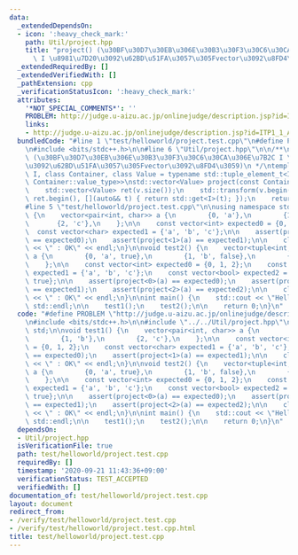 ```yaml
---
data:
  _extendedDependsOn:
  - icon: ':heavy_check_mark:'
    path: Util/project.hpp
    title: "project() (\u30BF\u30D7\u30EB\u306E\u30B3\u30F3\u30C6\u30CA\u306E\u7B2C\
      \ I \u8981\u7D20\u3092\u62BD\u51FA\u3057\u305Fvector\u3092\u8FD4\u3059)"
  _extendedRequiredBy: []
  _extendedVerifiedWith: []
  _pathExtension: cpp
  _verificationStatusIcon: ':heavy_check_mark:'
  attributes:
    '*NOT_SPECIAL_COMMENTS*': ''
    PROBLEM: http://judge.u-aizu.ac.jp/onlinejudge/description.jsp?id=ITP1_1_A
    links:
    - http://judge.u-aizu.ac.jp/onlinejudge/description.jsp?id=ITP1_1_A
  bundledCode: "#line 1 \"test/helloworld/project.test.cpp\"\n#define PROBLEM \"http://judge.u-aizu.ac.jp/onlinejudge/description.jsp?id=ITP1_1_A\"\
    \n#include <bits/stdc++.h>\n\n#line 6 \"Util/project.hpp\"\n\n/**\n * @brief project()\
    \ (\u30BF\u30D7\u30EB\u306E\u30B3\u30F3\u30C6\u30CA\u306E\u7B2C I \u8981\u7D20\
    \u3092\u62BD\u51FA\u3057\u305Fvector\u3092\u8FD4\u3059)\n */\ntemplate <std::size_t\
    \ I, class Container, class Value = typename std::tuple_element_t<I, typename\
    \ Container::value_type>>\nstd::vector<Value> project(const Container& v) {\n\
    \    std::vector<Value> ret(v.size());\n    std::transform(v.begin(), v.end(),\
    \ ret.begin(), [](auto&& t) { return std::get<I>(t); });\n    return ret;\n}\n\
    #line 5 \"test/helloworld/project.test.cpp\"\n\nusing namespace std;\n\nvoid test1()\
    \ {\n    vector<pair<int, char>> a {\n        {0, 'a'},\n        {1, 'b'},\n \
    \       {2, 'c'},\n    };\n\n    const vector<int> expected0 = {0, 1, 2};\n  \
    \  const vector<char> expected1 = {'a', 'b', 'c'};\n\n    assert(project<0>(a)\
    \ == expected0);\n    assert(project<1>(a) == expected1);\n\n    clog << __func__\
    \ << \" : OK\" << endl;\n}\n\nvoid test2() {\n    vector<tuple<int, char, bool>>\
    \ a {\n        {0, 'a', true},\n        {1, 'b', false},\n        {2, 'c', true},\n\
    \    };\n\n    const vector<int> expected0 = {0, 1, 2};\n    const vector<char>\
    \ expected1 = {'a', 'b', 'c'};\n    const vector<bool> expected2 = {true, false,\
    \ true};\n\n    assert(project<0>(a) == expected0);\n    assert(project<1>(a)\
    \ == expected1);\n    assert(project<2>(a) == expected2);\n\n    clog << __func__\
    \ << \" : OK\" << endl;\n}\n\nint main() {\n    std::cout << \"Hello World\" <<\
    \ std::endl;\n\n    test1();\n    test2();\n\n    return 0;\n}\n"
  code: "#define PROBLEM \"http://judge.u-aizu.ac.jp/onlinejudge/description.jsp?id=ITP1_1_A\"\
    \n#include <bits/stdc++.h>\n\n#include \"../../Util/project.hpp\"\n\nusing namespace\
    \ std;\n\nvoid test1() {\n    vector<pair<int, char>> a {\n        {0, 'a'},\n\
    \        {1, 'b'},\n        {2, 'c'},\n    };\n\n    const vector<int> expected0\
    \ = {0, 1, 2};\n    const vector<char> expected1 = {'a', 'b', 'c'};\n\n    assert(project<0>(a)\
    \ == expected0);\n    assert(project<1>(a) == expected1);\n\n    clog << __func__\
    \ << \" : OK\" << endl;\n}\n\nvoid test2() {\n    vector<tuple<int, char, bool>>\
    \ a {\n        {0, 'a', true},\n        {1, 'b', false},\n        {2, 'c', true},\n\
    \    };\n\n    const vector<int> expected0 = {0, 1, 2};\n    const vector<char>\
    \ expected1 = {'a', 'b', 'c'};\n    const vector<bool> expected2 = {true, false,\
    \ true};\n\n    assert(project<0>(a) == expected0);\n    assert(project<1>(a)\
    \ == expected1);\n    assert(project<2>(a) == expected2);\n\n    clog << __func__\
    \ << \" : OK\" << endl;\n}\n\nint main() {\n    std::cout << \"Hello World\" <<\
    \ std::endl;\n\n    test1();\n    test2();\n\n    return 0;\n}\n"
  dependsOn:
  - Util/project.hpp
  isVerificationFile: true
  path: test/helloworld/project.test.cpp
  requiredBy: []
  timestamp: '2020-09-21 11:43:36+09:00'
  verificationStatus: TEST_ACCEPTED
  verifiedWith: []
documentation_of: test/helloworld/project.test.cpp
layout: document
redirect_from:
- /verify/test/helloworld/project.test.cpp
- /verify/test/helloworld/project.test.cpp.html
title: test/helloworld/project.test.cpp
---
```

